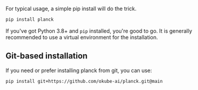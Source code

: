 For typical usage, a simple pip install will do the trick.

```bash
pip install planck
```

If you've got Python 3.8+ and `pip` installed, you're good to go. 
It is generally recommended to use a virtual environment for the installation. 

  
## Git-based installation
If you need or prefer installing planck from git, you can use:
```bash
pip install git+https://github.com/okube-ai/planck.git@main
```
